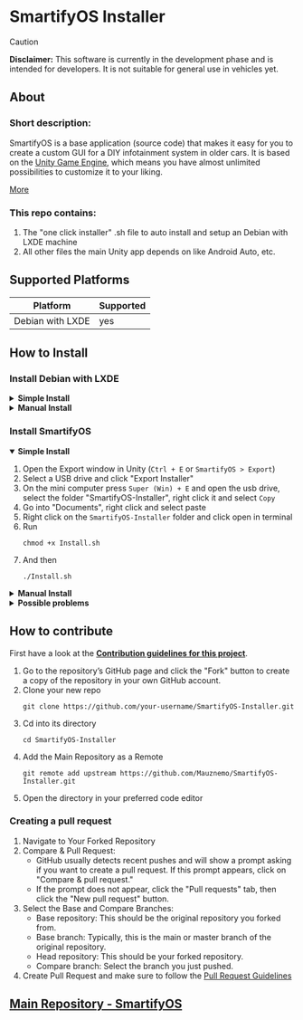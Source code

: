 # SmartifyOS Installer

>[!CAUTION]
>**Disclaimer:** This software is currently in the development phase and is intended for developers. It is not suitable for general use in vehicles yet.

## About

### Short description:
SmartifyOS is a base application (source code) that makes it easy for you to create a custom GUI for a DIY infotainment system in older cars. It is based on the [Unity Game Engine](https://unity.com/), which means you have almost unlimited possibilities to customize it to your liking.

[More](https://smartify-os.com/about)

### This repo contains:
1. The "one click installer" .sh file to auto install and setup an Debian with LXDE machine
2. All other files the main Unity app depends on like Android Auto, etc.


## Supported Platforms
| Platform         | Supported |
| ---------------- | --------- |
| Debian with LXDE | yes       |

## How to Install
### Install Debian with LXDE
<details>
  <summary><b>Simple Install</b></summary>

  1. Download [this](http://files.smartify-os.com/s/ArRApq65ncNZCkC/download/debian-faime.iso) pre-made ISO Debian file (made with [fai-project.org](https://fai-project.org/FAIme/))
  2. Flash it to a USB drive and boot it on the computer (with for example [balenaEtcher](https://etcher.balena.io/))
  3. After reboot login username `debian` password `debian`
  4. Install LXDE and openbox
      ```
      sudo apt update
      ```
      ```
      sudo apt install lxde-core openbox
      ```
   5. Reboot the system
      ```
      sudo reboot
      ```
   
</details>

<details>
  <summary><b>Manual Install</b></summary>

  1. Download the [Debian ISO](https://www.debian.org/download) file
  2. Flash it to a USB drive and boot it on the computer (with for example [balenaEtcher](https://etcher.balena.io/))
   <details>
      <summary>Steps in Debian installer</summary>

  3. Select "Install"
  4. Select Language and Keyboard Layout
  5. Select Internet device (LAN Recommended)
  6. Name the system
  7. Set **NO** root password (this will install sudo and add your new user to sudoers)
  8. Select time zone
  9. Select "Guided - use entire disk"
  10. Select the drive to install the system on
  11. Select "All files in one partition"
  12. Then "Finish partitioning and write changes to disk" and "Yes"
  13. Select your mirror country
  14. Deselect "Debian desktop environment" and "GNOME" (Space)
   </details>

  15. After reboot login with your username and password
  16. Install LXDE and openbox
      ```
      sudo apt update
      ```
      ```
      sudo apt install lxde-core openbox
      ```
   17. Reboot the system
       ```
       sudo reboot
       ```
</details>

### Install SmartifyOS

<details open>
   <summary><b>Simple Install</b></summary>

1. Open the Export window in Unity (`Ctrl + E` or `SmartifyOS > Export`)
2. Select a USB drive and click "Export Installer"
3. On the mini computer press `Super (Win) + E` and open the usb drive, select the folder "SmartifyOS-Installer", right click it and select `Copy`
4. Go into "Documents", right click and select paste
5. Right click on the `SmartifyOS-Installer` folder and click open in terminal
6. Run
   ```
   chmod +x Install.sh
   ```
7. And then
   ```
   ./Install.sh
   ```
</details>

<details>
   <summary><b>Manual Install</b></summary>

1. Clone the repo
   ```
   git clone https://github.com/Mauznemo/SmartifyOS-Installer.git
   ```
2. Go into the directory 
   ```
   cd SmartifyOS-Installer
   ```
3. Copy your build Unity app into the `SmartifyOS/GUI/` directory
4. Run
   ```
   chmod +x Install.sh
   ```
5. And then
   ```
   ./Install.sh
   ```
</details>

<details>
   <summary><b>Possible problems</b></summary>

   > **Installer says it has no Internet**\
   > If you connected the LAN cable after boot you many need to reboot the system with it connected

   > **Boot takes really long**\
   > If you boot the system without a connected LAN cable it will try to connect to something anyways for several min. To stop it from doing so press `Super (Win) + E` click on `Applications > System Tools > LXTerminal` and run `./SmartifyOS/Scripts/SetNetworkServices.sh disable`

   > **Not valid errors**\
   > If you get en error like `E. Release file for ... is not valid yet` your system date an time is wrong. Run `sudo date -s "2024-12-27 21:35:00"` with your current date and time to fix it.

   > **Unity app never starts/freezes system or takes long to start after install**\
   > The default Unity app (if you didn't change it) expects the system to have Bluetooth if it doesn't have this it will freeze for around 10 sec every startup
</details>

## How to contribute
First have a look at the **[Contribution guidelines for this project](CONTRIBUTING.md)**.

1. Go to the repository’s GitHub page and click the "Fork" button to create a copy of the repository in your own GitHub account.
2. Clone your new repo
   ```
   git clone https://github.com/your-username/SmartifyOS-Installer.git
   ```
3. Cd into its directory
   ```
   cd SmartifyOS-Installer
   ```
4. Add the Main Repository as a Remote
   ```
   git remote add upstream https://github.com/Mauznemo/SmartifyOS-Installer.git
   ```
5. Open the directory in your preferred code editor

### Creating a pull request

1. Navigate to Your Forked Repository
2. Compare & Pull Request:
   - GitHub usually detects recent pushes and will show a prompt asking if you want to create a pull request. If this prompt appears, click on "Compare & pull request."
   - If the prompt does not appear, click the "Pull requests" tab, then click the "New pull request" button.
3. Select the Base and Compare Branches:
   - Base repository: This should be the original repository you forked from.
   - Base branch: Typically, this is the main or master branch of the original repository.
   - Head repository: This should be your forked repository.
   - Compare branch: Select the branch you just pushed.
4. Create Pull Request and make sure to follow the [Pull Request Guidelines](CONTRIBUTING.md#pull-request-guidelines)

## [Main Repository - SmartifyOS](https://github.com/Mauznemo/SmartifyOS)